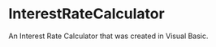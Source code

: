 InterestRateCalculator
======================

An Interest Rate Calculator that was created in Visual Basic.
